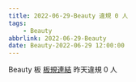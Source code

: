```yaml
---
title: 2022-06-29-Beauty 違規 0 人
tags:
    - Beauty
abbrlink: 2022-06-29-Beauty
date: Beauty-2022-06-29 12:00:00
---
```

Beauty 板 [板規連結](https://www.ptt.cc/bbs/Beauty/M.1630069980.A.84B.html)
昨天違規 0 人
